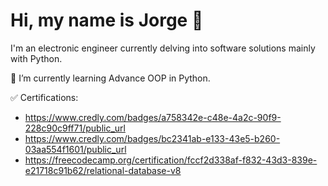 # Hi, my name is Jorge 👋
I'm an electronic engineer currently delving into software solutions mainly with Python.   
   
🌱 I’m currently learning Advance OOP in Python.   
   
✅ Certifications:
- https://www.credly.com/badges/a758342e-c48e-4a2c-90f9-228c90c9ff71/public_url
- https://www.credly.com/badges/bc2341ab-e133-43e5-b260-03aa554f1601/public_url
- https://freecodecamp.org/certification/fccf2d338af-f832-43d3-839e-e21718c91b62/relational-database-v8


<!---
jmonti-gh/jmonti-gh is a ✨ special ✨ repository because its `README.md` (this file) appears on your GitHub profile.
You can click the Preview link to take a look at your changes.
--->
